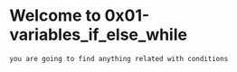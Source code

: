 # Welcome to 0x01-variables_if_else_while
```
you are going to find anything related with conditions
```
